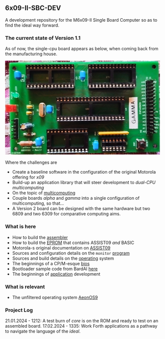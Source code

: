 ## 6x09-II-SBC-DEV

A development repository for the M6x09-II Single Board Computer so as to find the ideal way forward.

### The current state of Version 1.1

As of now, the single-cpu board appears as below, when coming back from the manufacturing house.

![SBC-II](/doc/SBC-II-24.jpg)

Where the challenges are

* Create a baseline software in the configuration of the original Motorola offering for _x09_
* Build-up an application library that will steer development to _dual-CPU multicomputing_
* On the topic of [multicomputing](https://github.com/cartheur/M6809-multicomputer)
* Couple boards _alpha_ and _gamma_ into a single configuration of multicomputing, so that...
* A Version 2 board can be designed with the same hardware but two 6809 and two 6309 for comparative computing aims.  

### What is here

* How to build the [assembler](/assembler/README.md)
* How to build the [EPROM](/core/README.md) that contains ASSIST09 _and_ BASIC
* Motorola-s original documentation on [ASSIST09](/doc/as11v2.pdf)
* Sources and configuration details on the `monitor` [program](/monitor/README.md)
* Sources and build details on the [operating](/os/README.md) system
* The beginnings of a CP/M-esque [bios](/bios/README.md)
* Bootloader sample code from BardAI [here](/bootloader/README.md)
* The beginnings of [application](/app/README.md) development

### What is relevant

* The unfiltered operating system [AeonOS9](https://github.com/cartheur/M6809-AeonOS9)

### Project Log

21.01.2024 - 1212: A test burn of _core_ is on the ROM and ready to test on an assembled board.
17.02.2024 - 1335: Work Forth applications as a pathway to navigate the language of the _ideal_.
